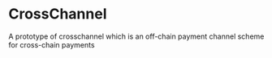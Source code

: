 # CrossChannel
A prototype of crosschannel which is an off-chain payment channel scheme for cross-chain payments
